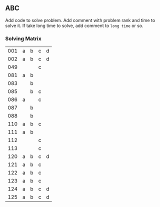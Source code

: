 ## ABC

Add code to solve problem.
Add comment with problem rank and time to solve it.
If take long time to solve, add comment to `long time` or so.

### Solving Matrix

|  |  |  |  |  |
----|----|----|----|----
| 001 | a | b | c | d |
| 002 | a | b | c | d |
| 049 |  |  | c |  |
| 081 | a | b |  |  |
| 083 |  | b |  |  |
| 085 |  | b | c |  |
| 086 | a |  | c |  |
| 087 |  | b |  |  |
| 088 |  | b |  |  |
| 110 | a | b | c |  |
| 111 | a | b |  |  |
| 112 |  |  | c |  |
| 113 |  |  | c |  |
| 120 | a | b | c | d |
| 121 | a | b | c |  |
| 122 | a | b | c |  |
| 123 | a | b | c |  |
| 124 | a | b | c | d |
| 125 | a | b | c | d |

